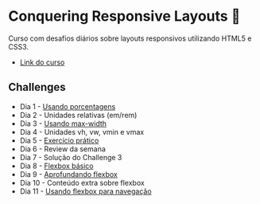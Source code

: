 # Conquering Responsive Layouts :triangular_flag_on_post:

Curso com desafios diários sobre layouts responsivos utilizando HTML5 e CSS3.

- [Link do curso](https://courses.kevinpowell.co/conquering-responsive-layouts)

## Challenges

- Dia 1 - [Usando porcentagens](https://github.com/l4ur4oliveira/conquering-responsive/tree/main/challenge-01)
- Dia 2 - Unidades relativas (em/rem)
- Dia 3 - [Usando max-width](https://github.com/l4ur4oliveira/conquering-responsive/tree/main/challenge-02)
- Dia 4 - Unidades vh, vw, vmin e vmax
- Dia 5 - [Exercício prático](https://github.com/l4ur4oliveira/conquering-responsive/tree/main/challenge-03)
- Dia 6 - Review da semana
- Dia 7 - Solução do Challenge 3
- Dia 8 - [Flexbox básico](https://github.com/l4ur4oliveira/conquering-responsive/tree/main/challenge-04)
- Dia 9 - [Aprofundando flexbox](https://github.com/l4ur4oliveira/conquering-responsive/tree/main/challenge-05)
- Dia 10 - Conteúdo extra sobre flexbox
- Dia 11 - [Usando flexbox para navegação](https://github.com/l4ur4oliveira/conquering-responsive/tree/main/challenge-06)